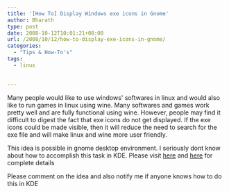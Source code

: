```yaml
---
title: '[How To] Display Windows exe icons in Gnome'
author: Bharath
type: post
date: 2008-10-12T10:01:21+00:00
url: /2008/10/12/how-to-display-exe-icons-in-gnome/
categories:
  - "Tips & How-To's"
tags:
  - linux
 

---
```

Many people would like to use windows' softwares in linux and would also like to run games in linux using wine. Many softwares and games work pretty well and are fully functional using wine. However, people may find it difficult to digest the fact that exe icons do not get displayed. If the exe icons could be made visible, then it will reduce the need to search for the exe file and will make linux and wine more user friendly.

This idea is possible in gnome desktop environment. I seriously dont know about how to accomplish this task in KDE. Please visit [here][1] and [here][2] for complete details

Please comment on the idea and also notify me if anyone knows how to do this in KDE

 [1]: https://www.objectnetworks.net/wiki/index.php?title=Exe_icon_for_Gnome
 [2]: https://brainstorm.ubuntu.com/idea/2141/
